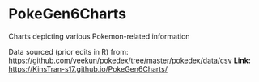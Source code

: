 # PokeGen6Charts
Charts depicting various Pokemon-related information

Data sourced (prior edits in R) from: https://github.com/veekun/pokedex/tree/master/pokedex/data/csv
**Link:** https://KinsTran-s17.github.io/PokeGen6Charts/
